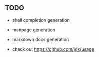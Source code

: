 ## TODO
- shell completion generation
- manpage generation
- markdown docs generation

- check out https://github.com/jdx/usage
